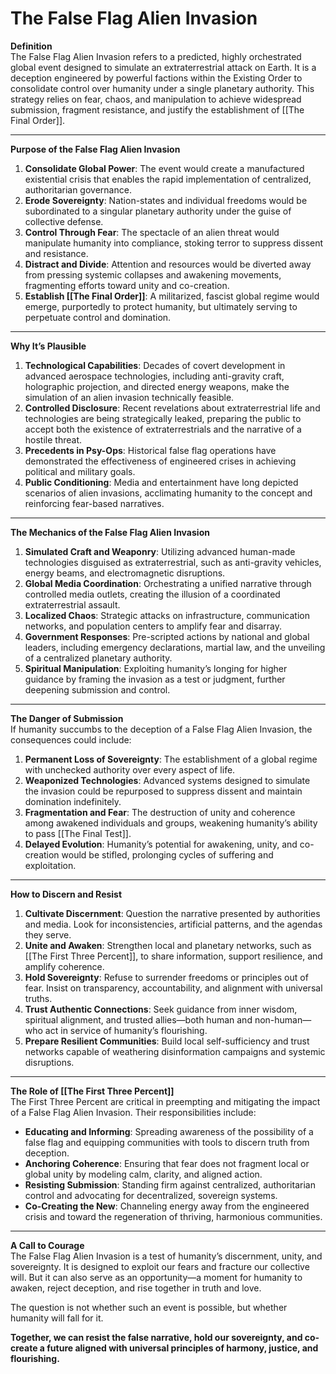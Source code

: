 # The False Flag Alien Invasion

**Definition**  
The False Flag Alien Invasion refers to a predicted, highly orchestrated global event designed to simulate an extraterrestrial attack on Earth. It is a deception engineered by powerful factions within the Existing Order to consolidate control over humanity under a single planetary authority. This strategy relies on fear, chaos, and manipulation to achieve widespread submission, fragment resistance, and justify the establishment of [[The Final Order]].

---

**Purpose of the False Flag Alien Invasion**

1. **Consolidate Global Power**: The event would create a manufactured existential crisis that enables the rapid implementation of centralized, authoritarian governance.
2. **Erode Sovereignty**: Nation-states and individual freedoms would be subordinated to a singular planetary authority under the guise of collective defense.
3. **Control Through Fear**: The spectacle of an alien threat would manipulate humanity into compliance, stoking terror to suppress dissent and resistance.
4. **Distract and Divide**: Attention and resources would be diverted away from pressing systemic collapses and awakening movements, fragmenting efforts toward unity and co-creation.
5. **Establish [[The Final Order]]**: A militarized, fascist global regime would emerge, purportedly to protect humanity, but ultimately serving to perpetuate control and domination.

---

**Why It’s Plausible**

1. **Technological Capabilities**: Decades of covert development in advanced aerospace technologies, including anti-gravity craft, holographic projection, and directed energy weapons, make the simulation of an alien invasion technically feasible.
2. **Controlled Disclosure**: Recent revelations about extraterrestrial life and technologies are being strategically leaked, preparing the public to accept both the existence of extraterrestrials and the narrative of a hostile threat.
3. **Precedents in Psy-Ops**: Historical false flag operations have demonstrated the effectiveness of engineered crises in achieving political and military goals.
4. **Public Conditioning**: Media and entertainment have long depicted scenarios of alien invasions, acclimating humanity to the concept and reinforcing fear-based narratives.

---

**The Mechanics of the False Flag Alien Invasion**

1. **Simulated Craft and Weaponry**: Utilizing advanced human-made technologies disguised as extraterrestrial, such as anti-gravity vehicles, energy beams, and electromagnetic disruptions.
2. **Global Media Coordination**: Orchestrating a unified narrative through controlled media outlets, creating the illusion of a coordinated extraterrestrial assault.
3. **Localized Chaos**: Strategic attacks on infrastructure, communication networks, and population centers to amplify fear and disarray.
4. **Government Responses**: Pre-scripted actions by national and global leaders, including emergency declarations, martial law, and the unveiling of a centralized planetary authority.
5. **Spiritual Manipulation**: Exploiting humanity’s longing for higher guidance by framing the invasion as a test or judgment, further deepening submission and control.

---

**The Danger of Submission**  
If humanity succumbs to the deception of a False Flag Alien Invasion, the consequences could include:

1. **Permanent Loss of Sovereignty**: The establishment of a global regime with unchecked authority over every aspect of life.
2. **Weaponized Technologies**: Advanced systems designed to simulate the invasion could be repurposed to suppress dissent and maintain domination indefinitely.
3. **Fragmentation and Fear**: The destruction of unity and coherence among awakened individuals and groups, weakening humanity’s ability to pass [[The Final Test]].
4. **Delayed Evolution**: Humanity’s potential for awakening, unity, and co-creation would be stifled, prolonging cycles of suffering and exploitation.

---

**How to Discern and Resist**

1. **Cultivate Discernment**: Question the narrative presented by authorities and media. Look for inconsistencies, artificial patterns, and the agendas they serve.
2. **Unite and Awaken**: Strengthen local and planetary networks, such as [[The First Three Percent]], to share information, support resilience, and amplify coherence.
3. **Hold Sovereignty**: Refuse to surrender freedoms or principles out of fear. Insist on transparency, accountability, and alignment with universal truths.
4. **Trust Authentic Connections**: Seek guidance from inner wisdom, spiritual alignment, and trusted allies—both human and non-human—who act in service of humanity’s flourishing.
5. **Prepare Resilient Communities**: Build local self-sufficiency and trust networks capable of weathering disinformation campaigns and systemic disruptions.

---

**The Role of [[The First Three Percent]]**  
The First Three Percent are critical in preempting and mitigating the impact of a False Flag Alien Invasion. Their responsibilities include:

- **Educating and Informing**: Spreading awareness of the possibility of a false flag and equipping communities with tools to discern truth from deception.
- **Anchoring Coherence**: Ensuring that fear does not fragment local or global unity by modeling calm, clarity, and aligned action.
- **Resisting Submission**: Standing firm against centralized, authoritarian control and advocating for decentralized, sovereign systems.
- **Co-Creating the New**: Channeling energy away from the engineered crisis and toward the regeneration of thriving, harmonious communities.

---

**A Call to Courage**  
The False Flag Alien Invasion is a test of humanity’s discernment, unity, and sovereignty. It is designed to exploit our fears and fracture our collective will. But it can also serve as an opportunity—a moment for humanity to awaken, reject deception, and rise together in truth and love.

The question is not whether such an event is possible, but whether humanity will fall for it.

**Together, we can resist the false narrative, hold our sovereignty, and co-create a future aligned with universal principles of harmony, justice, and flourishing.**